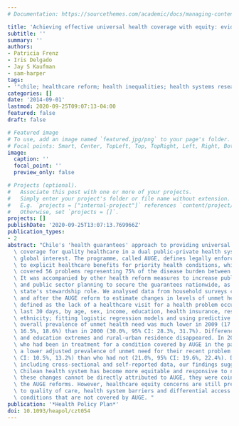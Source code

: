 ```yaml
---
# Documentation: https://sourcethemes.com/academic/docs/managing-content/

title: 'Achieving effective universal health coverage with equity: evidence from Chile'
subtitle: ''
summary: ''
authors:
- Patricia Frenz
- Iris Delgado
- Jay S Kaufman
- sam-harper
tags:
- '"chile; healthcare reform; health inequalities; health systems research"'
categories: []
date: '2014-09-01'
lastmod: 2020-09-25T09:07:13-04:00
featured: false
draft: false

# Featured image
# To use, add an image named `featured.jpg/png` to your page's folder.
# Focal points: Smart, Center, TopLeft, Top, TopRight, Left, Right, BottomLeft, Bottom, BottomRight.
image:
  caption: ''
  focal_point: ''
  preview_only: false

# Projects (optional).
#   Associate this post with one or more of your projects.
#   Simply enter your project's folder or file name without extension.
#   E.g. `projects = ["internal-project"]` references `content/project/deep-learning/index.md`.
#   Otherwise, set `projects = []`.
projects: []
publishDate: '2020-09-25T13:07:13.769966Z'
publication_types:
- 2
abstract: "Chile's 'health guarantees' approach to providing universal and equitable\
  \ coverage for quality healthcare in a dual public-private health system has generated\
  \ global interest. The programme, called AUGE, defines legally enforceable rights\
  \ to explicit healthcare benefits for priority health conditions, which incrementally\
  \ covered 56 problems representing 75% of the disease burden between 2005 and 2009.\
  \ It was accompanied by other health reform measures to increase public financing\
  \ and public sector planning to secure the guarantees nationwide, as well as the\
  \ state's stewardship role. We analysed data from household surveys conducted before\
  \ and after the AUGE reform to estimate changes in levels of unmet health need,\
  \ defined as the lack of a healthcare visit for a health problem occurring in the\
  \ last 30 days, by age, sex, income, education, health insurance, residence and\
  \ ethnicity; fitting logistic regression models and using predictive margins. The\
  \ overall prevalence of unmet health need was much lower in 2009 (17.6%, 95% CI:\
  \ 16.5%, 18.6%) than in 2000 (30.0%, 95% CI: 28.3%, 31.7%). Differences by income\
  \ and education extremes and rural-urban residence disappeared. In 2009, people\
  \ who had been in treatment for a condition covered by AUGE in the past year had\
  \ a lower adjusted prevalence of unmet need for their recent problem (11.7%, 95%\
  \ CI: 10.5%, 13.2%) than who had not (21.0%, 95% CI: 19.6%, 22.4%). Despite limitations\
  \ including cross-sectional and self-reported data, our findings suggest that the\
  \ Chilean health system has become more equitable and responsive to need. While\
  \ these changes cannot be directly attributed to AUGE, they were coincident with\
  \ the AUGE reforms. However, healthcare equity concerns are still present, relating\
  \ to quality of care, health system barriers and differential access for health\
  \ conditions that are not covered by AUGE. "
publication: '*Health Policy Plan*'
doi: 10.1093/heapol/czt054
---
```

